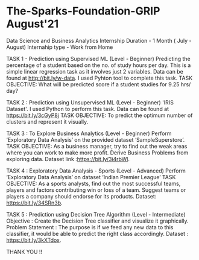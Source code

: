 # The-Sparks-Foundation-GRIP August'21

Data Science and Business Analytics Internship Duration - 1 Month ( July - August) Internahip type - Work from Home

TASK 1 - Prediction using Supervised ML (Level - Beginner) Predicting the percentage of a student based on the no. of study hours per day. This is a simple linear regression task as it involves just 2 variables. Data can be found at http://bit.ly/w-data. I used Pyhton tool to complete this task. TASK OBJECTIVE: What will be predicted score if a student studies for 9.25 hrs/ day?

TASK 2 : Prediction using Unsupervised ML (Level - Beginner) 'IRIS Dataset'. I used Python to perform this task. Data can be found at https://bit.ly/3cGyP8j TASK OBJECTIVE: To predict the optimum number of clusters and represent it visually.

TASK 3 : To Explore Business Analytics (Level - Beginner) Perform ‘Exploratory Data Analysis’ on the provided dataset ‘SampleSuperstore’. TASK OBJECTIVE: As a business manager, try to find out the weak areas where you can work to make more profit. Derive Business Problems from exploring data. Dataset link :https://bit.ly/3i4rbWl.

TASK 4 : Exploratory Data Analysis - Sports (Level - Advanced) Perform ‘Exploratory Data Analysis’ on dataset ‘Indian Premier League’ TASK OBJECTIVE: As a sports analysts, find out the most successful teams, players and factors contributing win or loss of a team. Suggest teams or players a company should endorse for its products. Dataset: https://bit.ly/34SRn3b.

TASK 5 : Prediction using Decision Tree Algorithm (Level - Intermediate) Objective : Create the Decision Tree classifier and visualize it graphically. Problem Statement : The purpose is if we feed any new data to this classifier, it would be able to predict the right class accordingly. Dataset : https://bit.ly/3kXTdox.

THANK YOU !!

